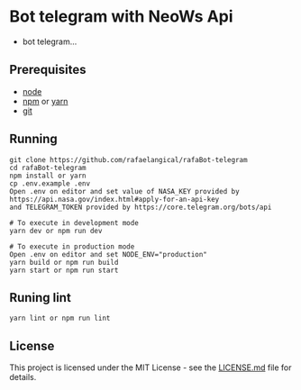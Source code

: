 # Bot telegram with NeoWs Api

* bot telegram...

## Prerequisites

* [node](https://nodejs.org/en/download/)
* [npm](https://www.npmjs.com/get-npm) or [yarn](https://yarnpkg.com/lang/en/docs/install/)
* [git](https://git-scm.com/book/en/v2/Getting-Started-Installing-Git/)

## Running

```shell
git clone https://github.com/rafaelangical/rafaBot-telegram
cd rafaBot-telegram
npm install or yarn
cp .env.example .env
Open .env on editor and set value of NASA_KEY provided by https://api.nasa.gov/index.html#apply-for-an-api-key
and TELEGRAM_TOKEN provided by https://core.telegram.org/bots/api

# To execute in development mode
yarn dev or npm run dev

# To execute in production mode
Open .env on editor and set NODE_ENV="production"
yarn build or npm run build
yarn start or npm run start
```

## Runing lint 
```shell
yarn lint or npm run lint
```

## License

This project is licensed under the MIT License - see the [LICENSE.md](https://github.com/rafaelangical/rafaBot-telegram/blob/main/LICENSE) file for details. 